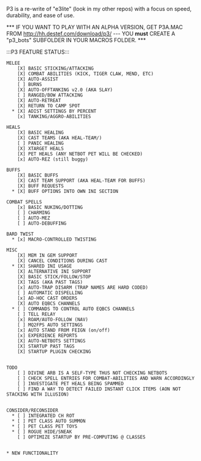 P3 is a re-write of "e3lite" (look in my other repos) with a focus on speed, durability, and ease of use. 

*** IF YOU WANT TO PLAY WITH AN ALPHA VERSION, GET P3A.MAC FROM http://hh.destef.com/download/p3/  --- YOU **must** CREATE A "p3_bots" SUBFOLDER IN YOUR MACROS FOLDER. ***


:::P3 FEATURE STATUS:::

    MELEE
        [X] BASIC STICKING/ATTACKING
        [X] COMBAT ABILITIES (KICK, TIGER CLAW, MEND, ETC) 
        [X] AUTO-ASSIST
        [ ] BURNS
        [X] AUTO-OFFTANKING v2.0 (AKA SLAY)
        [ ] RANGED/BOW ATTACKING
        [X] AUTO-RETREAT
        [X] RETURN TO CAMP SPOT
      * [X] ADIST SETTINGS BY PERCENT
        [x] TANKING/AGGRO-ABILITIES

    HEALS
        [X] BASIC HEALING
        [X] CAST TEAMS (AKA HEAL-TEAM/)
        [ ] PANIC HEALING
        [X] XTARGET HEALS
        [X] PET HEALS (ANY NETBOT PET WILL BE CHECKED)
        [x] AUTO-REZ (still buggy)

    BUFFS
        [X] BASIC BUFFS
        [X] CAST TEAM SUPPORT (AKA HEAL-TEAM FOR BUFFS)
        [X] BUFF REQUESTS
      * [X] BUFF OPTIONS INTO OWN INI SECTION

    COMBAT SPELLS
        [x] BASIC NUKING/DOTTING
        [ ] CHARMING
        [ ] AUTO-MEZ
        [ ] AUTO-DEBUFFING

    BARD TWIST
      * [x] MACRO-CONTROLLED TWISTING

    MISC
        [X] MEM IN GEM SUPPORT
        [X] CANCEL CONDITIONS DURING CAST
      * [X] SHARED INI USAGE
        [X] ALTERNATIVE INI SUPPORT
        [X] BASIC STICK/FOLLOW/STOP
        [X] TAGS (AKA PAST TAGS)
        [x] AUTO-TRAP DISARM (TRAP NAMES ARE HARD CODED)
        [ ] AUTOMATIC DISPELLING
        [x] AD-HOC CAST ORDERS
        [X] AUTO EQBCS CHANNELS
      * [ ] COMMANDS TO CONTROL AUTO EQBCS CHANNELS
        [ ] TELL RELAY
        [x] ROAM/AUTO-FOLLOW (NAV)
        [ ] MQ2FPS AUTO SETTINGS
        [x] AUTO STAND FROM FEIGN (on/off)
        [x] EXPERIENCE REPORTS
        [X] AUTO-NETBOTS SETTINGS
        [X] STARTUP PAST TAGS
        [X] STARTUP PLUGIN CHECKING


    TODO
        [ ] DIVINE ARB IS A SELF-TYPE THUS NOT CHECKING NETBOTS
        [ ] CHECK SPELL ENTRIES FOR COMBAT-ABILITIES AND WARN ACCORDINGLY
        [ ] INVESTIGATE PET HEALS BEING SPAMMED 
        [ ] FIND A WAY TO DETECT FAILED INSTANT CLICK ITEMS (AON NOT STACKING WITH ILLUSION)


    CONSIDER/RECONSIDER
      * [ ] INTEGRATED CH ROT
      * [ ] PET CLASS AUTO SUMMON
      * [ ] PET CLASS PET TOYS
      * [ ] ROGUE HIDE/SNEAK 
        [ ] OPTIMIZE STARTUP BY PRE-COMPUTING @ CLASSES


    * NEW FUNCTIONALITY
